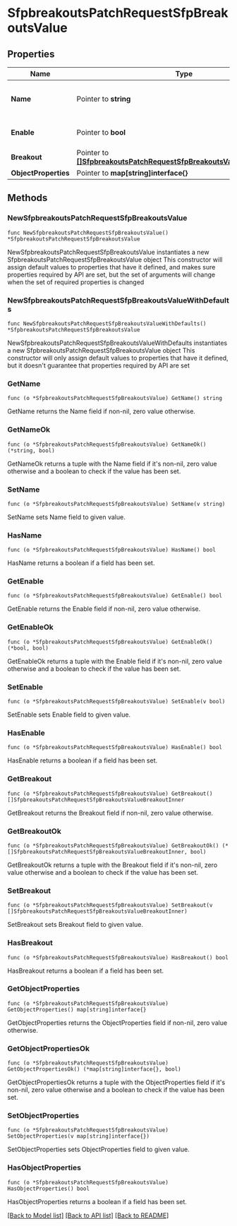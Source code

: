 # SfpbreakoutsPatchRequestSfpBreakoutsValue

## Properties

Name | Type | Description | Notes
------------ | ------------- | ------------- | -------------
**Name** | Pointer to **string** | Object Name. Must be unique. | [optional] [default to ""]
**Enable** | Pointer to **bool** | Enable object. | [optional] [default to false]
**Breakout** | Pointer to [**[]SfpbreakoutsPatchRequestSfpBreakoutsValueBreakoutInner**](SfpbreakoutsPatchRequestSfpBreakoutsValueBreakoutInner.md) |  | [optional] 
**ObjectProperties** | Pointer to **map[string]interface{}** |  | [optional] 

## Methods

### NewSfpbreakoutsPatchRequestSfpBreakoutsValue

`func NewSfpbreakoutsPatchRequestSfpBreakoutsValue() *SfpbreakoutsPatchRequestSfpBreakoutsValue`

NewSfpbreakoutsPatchRequestSfpBreakoutsValue instantiates a new SfpbreakoutsPatchRequestSfpBreakoutsValue object
This constructor will assign default values to properties that have it defined,
and makes sure properties required by API are set, but the set of arguments
will change when the set of required properties is changed

### NewSfpbreakoutsPatchRequestSfpBreakoutsValueWithDefaults

`func NewSfpbreakoutsPatchRequestSfpBreakoutsValueWithDefaults() *SfpbreakoutsPatchRequestSfpBreakoutsValue`

NewSfpbreakoutsPatchRequestSfpBreakoutsValueWithDefaults instantiates a new SfpbreakoutsPatchRequestSfpBreakoutsValue object
This constructor will only assign default values to properties that have it defined,
but it doesn't guarantee that properties required by API are set

### GetName

`func (o *SfpbreakoutsPatchRequestSfpBreakoutsValue) GetName() string`

GetName returns the Name field if non-nil, zero value otherwise.

### GetNameOk

`func (o *SfpbreakoutsPatchRequestSfpBreakoutsValue) GetNameOk() (*string, bool)`

GetNameOk returns a tuple with the Name field if it's non-nil, zero value otherwise
and a boolean to check if the value has been set.

### SetName

`func (o *SfpbreakoutsPatchRequestSfpBreakoutsValue) SetName(v string)`

SetName sets Name field to given value.

### HasName

`func (o *SfpbreakoutsPatchRequestSfpBreakoutsValue) HasName() bool`

HasName returns a boolean if a field has been set.

### GetEnable

`func (o *SfpbreakoutsPatchRequestSfpBreakoutsValue) GetEnable() bool`

GetEnable returns the Enable field if non-nil, zero value otherwise.

### GetEnableOk

`func (o *SfpbreakoutsPatchRequestSfpBreakoutsValue) GetEnableOk() (*bool, bool)`

GetEnableOk returns a tuple with the Enable field if it's non-nil, zero value otherwise
and a boolean to check if the value has been set.

### SetEnable

`func (o *SfpbreakoutsPatchRequestSfpBreakoutsValue) SetEnable(v bool)`

SetEnable sets Enable field to given value.

### HasEnable

`func (o *SfpbreakoutsPatchRequestSfpBreakoutsValue) HasEnable() bool`

HasEnable returns a boolean if a field has been set.

### GetBreakout

`func (o *SfpbreakoutsPatchRequestSfpBreakoutsValue) GetBreakout() []SfpbreakoutsPatchRequestSfpBreakoutsValueBreakoutInner`

GetBreakout returns the Breakout field if non-nil, zero value otherwise.

### GetBreakoutOk

`func (o *SfpbreakoutsPatchRequestSfpBreakoutsValue) GetBreakoutOk() (*[]SfpbreakoutsPatchRequestSfpBreakoutsValueBreakoutInner, bool)`

GetBreakoutOk returns a tuple with the Breakout field if it's non-nil, zero value otherwise
and a boolean to check if the value has been set.

### SetBreakout

`func (o *SfpbreakoutsPatchRequestSfpBreakoutsValue) SetBreakout(v []SfpbreakoutsPatchRequestSfpBreakoutsValueBreakoutInner)`

SetBreakout sets Breakout field to given value.

### HasBreakout

`func (o *SfpbreakoutsPatchRequestSfpBreakoutsValue) HasBreakout() bool`

HasBreakout returns a boolean if a field has been set.

### GetObjectProperties

`func (o *SfpbreakoutsPatchRequestSfpBreakoutsValue) GetObjectProperties() map[string]interface{}`

GetObjectProperties returns the ObjectProperties field if non-nil, zero value otherwise.

### GetObjectPropertiesOk

`func (o *SfpbreakoutsPatchRequestSfpBreakoutsValue) GetObjectPropertiesOk() (*map[string]interface{}, bool)`

GetObjectPropertiesOk returns a tuple with the ObjectProperties field if it's non-nil, zero value otherwise
and a boolean to check if the value has been set.

### SetObjectProperties

`func (o *SfpbreakoutsPatchRequestSfpBreakoutsValue) SetObjectProperties(v map[string]interface{})`

SetObjectProperties sets ObjectProperties field to given value.

### HasObjectProperties

`func (o *SfpbreakoutsPatchRequestSfpBreakoutsValue) HasObjectProperties() bool`

HasObjectProperties returns a boolean if a field has been set.


[[Back to Model list]](../README.md#documentation-for-models) [[Back to API list]](../README.md#documentation-for-api-endpoints) [[Back to README]](../README.md)


